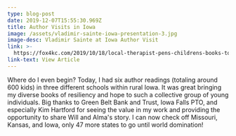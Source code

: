 ```yaml
---
type: blog-post
date: 2019-12-07T15:55:30.969Z
title: Author Visits in Iowa
image: /assets/vladimir-sainte-iowa-presentation-3.jpg
image-desc: Vladimir Sainte at Iowa Author Visit
link: >-
  https://fox4kc.com/2019/10/18/local-therapist-pens-childrens-books-to-give-african-american-kids-confidence-hope/?fbclid=IwAR1b5axCqUg-9k6mreFTmYdtcPOkfPxKkJvqHkYhed8fhQBbQAFy8X9LhOA
link-text: View Article
---
```

Where do I even begin? Today, I had six author readings (totaling around 600 kids) in three different schools within rural Iowa. It was great bringing my diverse books of resiliency and hope to such a collective group of young individuals. Big thanks to Green Belt Bank and Trust, Iowa Falls PTO, and especially Kim Hartford for seeing the value in my work and providing the opportunity to share Will and Alma's story. I can now check off Missouri, Kansas, and Iowa, only 47 more states to go until world domination!
